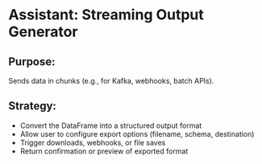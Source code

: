 # Assistant: Streaming Output Generator

## Purpose:
Sends data in chunks (e.g., for Kafka, webhooks, batch APIs).

## Strategy:
- Convert the DataFrame into a structured output format
- Allow user to configure export options (filename, schema, destination)
- Trigger downloads, webhooks, or file saves
- Return confirmation or preview of exported format
